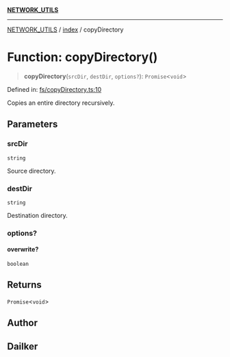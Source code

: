 [**NETWORK_UTILS**](../../README.md)

***

[NETWORK_UTILS](../../README.md) / [index](../README.md) / copyDirectory

# Function: copyDirectory()

> **copyDirectory**(`srcDir`, `destDir`, `options?`): `Promise`\<`void`\>

Defined in: [fs/copyDirectory.ts:10](https://github.com/dailker/everyutil/blob/7c30ec40bbb398255a9be572db0a537e8bcb9c11/src/fs/copyDirectory.ts#L10)

Copies an entire directory recursively.

## Parameters

### srcDir

`string`

Source directory.

### destDir

`string`

Destination directory.

### options?

#### overwrite?

`boolean`

## Returns

`Promise`\<`void`\>

## Author

## Dailker
